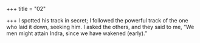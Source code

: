 +++
title = "02"

+++
I spotted his track in secret; I followed the powerful track of the one who  laid it down, seeking him.
I asked the others, and they said to me, “We men might attain Indra,  since we have wakened (early).”